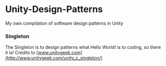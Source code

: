 # Unity-Design-Patterns
My own compilation of software design patterns in Unity

### Singleton
The Singleton is to design patterns what Hello World! is to coding, so there it is!
Credits to [www.unitygeek.com](http://www.unitygeek.com/unity_c_singleton/)
